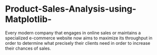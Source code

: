 # Product-Sales-Analysis-using-Matplotlib-
Every modern company that engages in online sales or maintains a specialized e-commerce website now aims to maximize its throughput in order to determine what precisely their clients need in order to increase their chances of sales.
